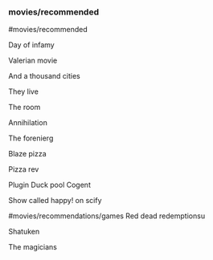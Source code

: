 ### movies/recommended

#movies/recommended

Day of infamy

Valerian movie

And a thousand cities

They live

The room

Annihilation

The forenierg


Blaze pizza 

Pizza rev


Plugin
Duck pool
Cogent

Show called happy! on scify


#movies/recommendations/games
Red dead redemptionsu

Shatuken 

The magicians







